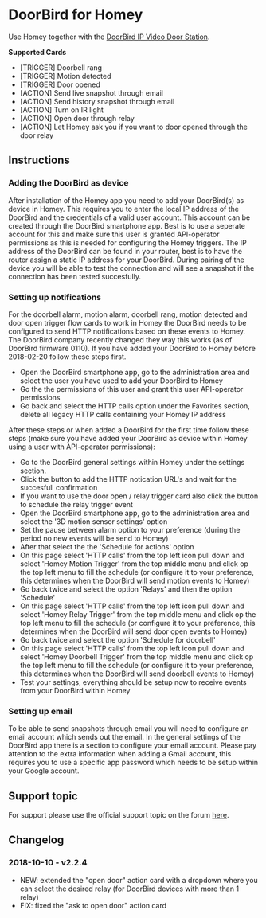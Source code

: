 # DoorBird for Homey
Use Homey together with the [DoorBird IP Video Door Station](https://www.doorbird.com/).

**Supported Cards**
- [TRIGGER] Doorbell rang
- [TRIGGER] Motion detected
- [TRIGGER] Door opened
- [ACTION] Send live snapshot through email
- [ACTION] Send history snapshot through email
- [ACTION] Turn on IR light
- [ACTION] Open door through relay
- [ACTION] Let Homey ask you if you want to door opened through the door relay

## Instructions
### Adding the DoorBird as device
After installation of the Homey app you need to add your DoorBird(s) as device in Homey. This requires you to enter the local IP address of the DoorBird and the credentials of a valid user account. This account can be created through the DoorBird smartphone app. Best is to use a seperate account for this and make sure this user is granted API-operator permissions as this is needed for configuring the Homey triggers. The IP address of the DoorBird can be found in your router, best is to have the router assign a static IP address for your DoorBird. During pairing of the device you will be able to test the connection and will see a snapshot if the connection has been tested succesfully.

### Setting up notifications
For the doorbell alarm, motion alarm, doorbell rang, motion detected and door open trigger flow cards to work in Homey the DoorBird needs to be configured to send HTTP notifications based on these events to Homey. The DoorBird company recently changed they way this works (as of DoorBird firmware 0110). If you have added your DoorBird to Homey before 2018-02-20 follow these steps first.
- Open the DoorBird smartphone app, go to the administration area and select the user you have used to add your DoorBird to Homey
- Go the the permissions of this user and grant this user API-operator permissions
- Go back and select the HTTP calls option under the Favorites section, delete all legacy HTTP calls containing your Homey IP address

After these steps or when added a DoorBird for the first time follow these steps (make sure you have added your DoorBird as device within Homey using a user with API-operator permissions):
- Go to the DoorBird general settings within Homey under the settings section.
- Click the button to add the HTTP notication URL's and wait for the succesfull confirmation
- If you want to use the door open  / relay trigger card also click the button to schedule the relay trigger event
- Open the DoorBird smartphone app, go to the administration area and select the '3D motion sensor settings' option
- Set the pause between alarm option to your preference (during the period no new events will be send to Homey)
- After that select the the 'Schedule for actions' option
- On this page select 'HTTP calls' from the top left icon pull down and select 'Homey Motion Trigger' from the top middle menu and click op the top left menu to fill the schedule (or configure it to your preference, this determines when the DoorBird will send motion events to Homey)
- Go back twice and select the option 'Relays' and then the option 'Schedule'
- On this page select 'HTTP calls' from the top left icon pull down and select 'Homey Relay Trigger' from the top middle menu and click op the top left menu to fill the schedule (or configure it to your preference, this determines when the DoorBird will send door open events to Homey)
- Go back twice and select the option 'Schedule for doorbell'
- On this page select 'HTTP calls' from the top left icon pull down and select 'Homey Doorbell Trigger' from the top middle menu and click op the top left menu to fill the schedule (or configure it to your preference, this determines when the DoorBird will send doorbell events to Homey)
- Test your settings, everything should be setup now to receive events from your DoorBird within Homey

### Setting up email
To be able to send snapshots through email you will need to configure an email account which sends out the email. In the general settings of the DoorBird app there is a section to configure your email account. Please pay attention to the extra information when adding a Gmail account, this requires you to use a specific app password which needs to be setup within your Google account.

## Support topic
For support please use the official support topic on the forum [here](https://community.athom.com/t/115).

## Changelog
### 2018-10-10 - v2.2.4
* NEW: extended the "open door" action card with a dropdown where you can select the desired relay (for DoorBird devices with more than 1 relay)
* FIX: fixed the "ask to open door" action card
